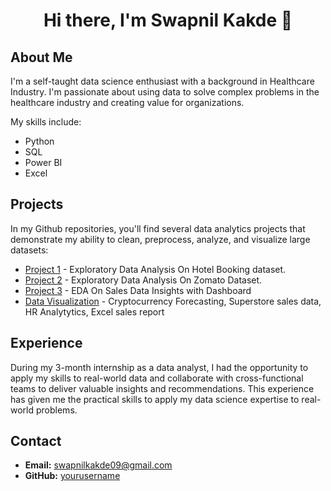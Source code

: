 <h1 align="center"> Hi there, I'm Swapnil Kakde 👋</h1>
<h2>About Me</h2>
<p>I'm a self-taught data science enthusiast with a background in Healthcare Industry. I'm passionate about using data to solve complex problems in the healthcare industry and creating value for organizations.</p>
<p>My skills include:</p>
<ul>
  <li>Python</li>
  <li>SQL</li>
  <li>Power BI</li>
  <li>Excel</li>
</ul>
<h2>Projects</h2>
<p>In my Github repositories, you'll find several data analytics projects that demonstrate my ability to clean, preprocess, analyze, and visualize large datasets:</p>
<ul>
  <li><a href="#">Project 1</a> - Exploratory Data Analysis On Hotel Booking dataset.</li>
  <li><a href="#">Project 2</a> - Exploratory Data Analysis On Zomato Dataset.</li>
  <li><a href="#">Project 3</a> - EDA On Sales Data Insights with Dashboard</li>
  <li><a href="#">Data Visualization</a> - Cryptocurrency Forecasting, Superstore sales data, HR Analytytics, Excel sales report</li>
</ul>
<h2>Experience</h2>
<p>During my 3-month internship as a data analyst, I had the opportunity to apply my skills to real-world data and collaborate with cross-functional teams to deliver valuable insights and recommendations. This experience has given me the practical skills to apply my data science expertise to real-world problems.</p>
<h2>Contact</h2>

- <strong>Email:</strong> <a href="mailto:example@example.com">swapnilkakde09@gmail.com</a>
- <strong>GitHub:</strong> <a href="https://github.com/yourusername">yourusername

